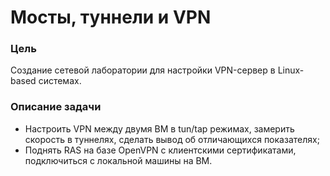 # Мосты, туннели и VPN

### Цель
Создание сетевой лаборатории для настройки VPN-сервер в Linux-based системах.  

### Описание задачи
  
- Настроить VPN между двумя ВМ в tun/tap режимах, замерить скорость в туннелях, сделать вывод об отличающихся показателях;
- Поднять RAS на базе OpenVPN с клиентскими сертификатами, подключиться с локальной машины на ВМ.



